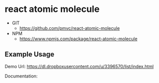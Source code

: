 react atomic molecule 
===============
   * GIT
      * https://github.com/pmvc/react-atomic-molecule 
   * NPM
      * https://www.npmjs.com/package/react-atomic-molecule 

## Example Usage
Demo Url:
https://dl.dropboxusercontent.com/u/3396570/list/index.html

Documentation:

